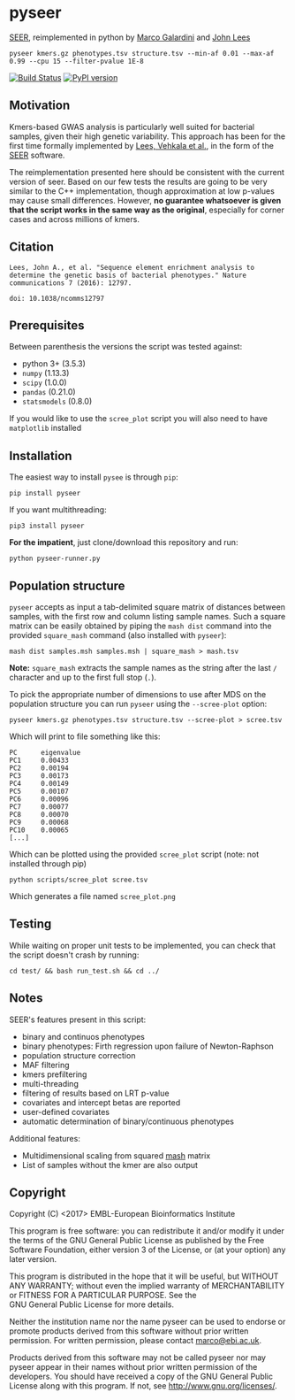 pyseer
======

[SEER](https://github.com/johnlees/seer), reimplemented in python by
[Marco Galardini](https://github.com/mgalardini) and [John Lees](https://github.com/johnlees)

    pyseer kmers.gz phenotypes.tsv structure.tsv --min-af 0.01 --max-af 0.99 --cpu 15 --filter-pvalue 1E-8

[![Build Status](https://travis-ci.org/mgalardini/pyseer.svg?branch=master)](https://travis-ci.org/mgalardini/pyseer)
[![PyPI version](https://badge.fury.io/py/pyseer.svg)](https://badge.fury.io/py/pyseer)

Motivation
----------

Kmers-based GWAS analysis is particularly well suited for bacterial samples,
given their high genetic variability. This approach has been for the first
time formally implemented by [Lees, Vehkala et al.](https://www.nature.com/articles/ncomms12797),
in the form of the [SEER](https://github.com/johnlees/seer) software.

The reimplementation presented here should be consistent with the
current version of seer. Based on our few
tests the results are going to be very similar to the
C++ implementation, though approximation at low p-values may cause small
differences. However, **no guarantee whatsoever is given that the
script works in the same way as the original**, especially for corner cases
and across millions of kmers.

Citation
--------

``Lees, John A., et al. "Sequence element enrichment analysis to determine
the genetic basis of bacterial phenotypes." Nature communications 7 (2016): 12797.``

``doi: 10.1038/ncomms12797``

Prerequisites
-------------

Between parenthesis the versions the script was tested against:

* python 3+ (3.5.3)
* `numpy` (1.13.3)
* `scipy` (1.0.0)
* `pandas` (0.21.0)
* `statsmodels` (0.8.0)

If you would like to use the `scree_plot` script you will also need to have `matplotlib` installed

Installation
------------

The easiest way to install `pysee` is through `pip`:

    pip install pyseer

If you want multithreading:

    pip3 install pyseer

**For the impatient**, just clone/download this repository and run:

    python pyseer-runner.py

Population structure
--------------------

`pyseer` accepts as input a tab-delimited square matrix of distances between samples, with
the first row and column listing sample names. Such a square matrix can be easily obtained
by piping the `mash dist` command into the provided `square_mash` command (also installed with `pyseer`):

    mash dist samples.msh samples.msh | square_mash > mash.tsv

**Note:** `square_mash` extracts the sample names as the string after the last `/` character
and up to the first full stop (`.`).

To pick the appropriate number of dimensions to use after MDS on the population structure you can
run `pyseer` using the `--scree-plot` option:

    pyseer kmers.gz phenotypes.tsv structure.tsv --scree-plot > scree.tsv

Which will print to file something like this:

```
PC      eigenvalue
PC1     0.00433
PC2     0.00194
PC3     0.00173
PC4     0.00149
PC5     0.00107
PC6     0.00096
PC7     0.00077
PC8     0.00070
PC9     0.00068
PC10    0.00065
[...]
```

Which can be plotted using the provided `scree_plot` script (note: not installed through pip)

    python scripts/scree_plot scree.tsv

Which generates a file named `scree_plot.png`

Testing
-------

While waiting on proper unit tests to be implemented, you can check that the script doesn't crash
by running:

    cd test/ && bash run_test.sh && cd ../

Notes
-----

SEER's features present in this script:

* binary and continuos phenotypes
* binary phenotypes: Firth regression upon failure of Newton-Raphson
* population structure correction
* MAF filtering
* kmers prefiltering
* multi-threading
* filtering of results based on LRT p-value
* covariates and intercept betas are reported
* user-defined covariates
* automatic determination of binary/continuous phenotypes

Additional features:

* Multidimensional scaling from squared [mash](https://genomebiology.biomedcentral.com/articles/10.1186/s13059-016-0997-x) matrix
* List of samples without the kmer are also output

Copyright
---------

Copyright (C) <2017> EMBL-European Bioinformatics Institute

This program is free software: you can redistribute it and/or
modify it under the terms of the GNU General Public License as
published by the Free Software Foundation, either version 3 of
the License, or (at your option) any later version.

This program is distributed in the hope that it will be useful,
but WITHOUT ANY WARRANTY; without even the implied warranty of
MERCHANTABILITY or FITNESS FOR A PARTICULAR PURPOSE. See the   
GNU General Public License for more details.

Neither the institution name nor the name pyseer
can be used to endorse or promote products derived from
this software without prior written permission.
For written permission, please contact <marco@ebi.ac.uk>.

Products derived from this software may not be called pyseer
nor may pyseer appear in their names without prior written
permission of the developers. You should have received a copy
of the GNU General Public License along with this program.
If not, see <http://www.gnu.org/licenses/>.
